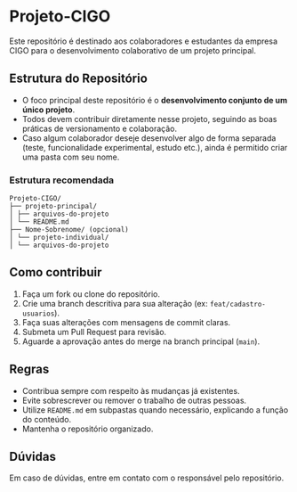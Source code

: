 # Projeto-CIGO

Este repositório é destinado aos colaboradores e estudantes da empresa CIGO para o desenvolvimento colaborativo de um projeto principal.

## Estrutura do Repositório

- O foco principal deste repositório é o **desenvolvimento conjunto de um único projeto**.
- Todos devem contribuir diretamente nesse projeto, seguindo as boas práticas de versionamento e colaboração.
- Caso algum colaborador deseje desenvolver algo de forma separada (teste, funcionalidade experimental, estudo etc.), ainda é permitido criar uma pasta com seu nome.

### Estrutura recomendada

```
Projeto-CIGO/
├── projeto-principal/
│ ├── arquivos-do-projeto
│ └── README.md
├── Nome-Sobrenome/ (opcional)
│ └── projeto-individual/
│ └── arquivos-do-projeto
```

## Como contribuir

1. Faça um fork ou clone do repositório.
2. Crie uma branch descritiva para sua alteração (ex: `feat/cadastro-usuarios`).
3. Faça suas alterações com mensagens de commit claras.
4. Submeta um Pull Request para revisão.
5. Aguarde a aprovação antes do merge na branch principal (`main`).

## Regras

- Contribua sempre com respeito às mudanças já existentes.
- Evite sobrescrever ou remover o trabalho de outras pessoas.
- Utilize `README.md` em subpastas quando necessário, explicando a função do conteúdo.
- Mantenha o repositório organizado.

## Dúvidas

Em caso de dúvidas, entre em contato com o responsável pelo repositório.

